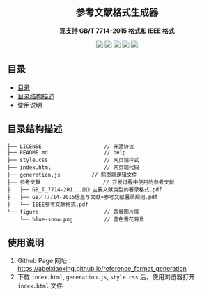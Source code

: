 <h2 align="center"> 参考文献格式生成器 </h2>
<p align="center"><b>现支持 GB/T 7714-2015 格式和 IEEE 格式</b></p>

<p align="center">
    <img src="https://badgen.net/github/license/abelxiaoxing/reference_format_generation/">
    <img src="https://badgen.net/github/checks/abelxiaoxing/reference_format_generation/main/">
    <img src="https://badgen.net/github/commits/abelxiaoxing/reference_format_generation/main/">
    <img src="https://badgen.net/github/stars/abelxiaoxing/reference_format_generation">
    <img src="https://badgen.net/github/last-commit/abelxiaoxing/reference_format_generation/master/">
</p>


## 目录

- [目录](#目录)
- [目录结构描述](#目录结构描述)
- [使用说明](#使用说明)

## 目录结构描述

```
├── LICENSE                    // 开源协议
├── README.md                  // help
├── style.css                  // 网页端样式
├── index.html                 // 网页端代码
├── generation.js 	       // 网页端逻辑文件
├── 参考文献                    // 开发过程中使用的参考文献
├   ├── GB_T_7714-201...则》主要文献类型的著录格式.pdf
├   ├── GB／T7714-2015信息与文献+参考文献著录规则.pdf
├   └── IEEE参考文献格式.pdf
└── figure                     // 背景图片库
    └── blue-snow.png          // 蓝色雪花背景

```

## 使用说明

1. Github Page 网址：https://abelxiaoxing.github.io/reference_format_generation
2. 下载 `index.html`, `generation.js`, `style.css` 后，使用浏览器打开 `index.html` 文件
